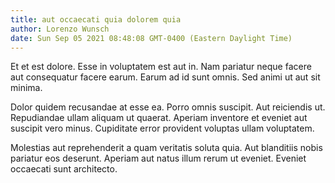 ```yaml
---
title: aut occaecati quia dolorem quia
author: Lorenzo Wunsch
date: Sun Sep 05 2021 08:48:08 GMT-0400 (Eastern Daylight Time)
---
```

Et et est dolore. Esse in voluptatem est aut in. Nam pariatur neque facere aut consequatur facere earum. Earum ad id sunt omnis. Sed animi ut aut sit minima.

 Dolor quidem recusandae at esse ea. Porro omnis suscipit. Aut reiciendis ut. Repudiandae ullam aliquam ut quaerat. Aperiam inventore et eveniet aut suscipit vero minus. Cupiditate error provident voluptas ullam voluptatem.

 Molestias aut reprehenderit a quam veritatis soluta quia. Aut blanditiis nobis pariatur eos deserunt. Aperiam aut natus illum rerum ut eveniet. Eveniet occaecati sunt architecto.